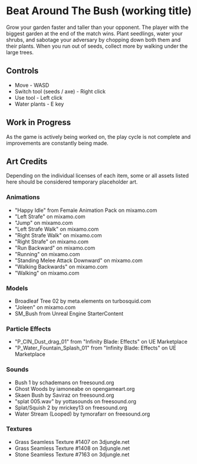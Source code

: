 # Beat Around The Bush (working title)
Grow your garden faster and taller than your opponent. The player with the biggest garden at the end of the match wins. Plant seedlings, water your shrubs, and sabotage your adversary by chopping down both them and their plants. When you run out of seeds, collect more by walking under the large trees.

## Controls
- Move - WASD
- Switch tool (seeds / axe) - Right click
- Use tool - Left click
- Water plants - E key

## Work in Progress
As the game is actively being worked on, the play cycle is not complete and improvements are constantly being made.

## Art Credits
Depending on the individual licenses of each item, some or all assets listed here should be considered temporary placeholder art.

### Animations
- "Happy Idle" from Female Animation Pack on mixamo.com
- "Left Strafe" on mixamo.com
- "Jump" on mixamo.com
- "Left Strafe Walk" on mixamo.com
- "Right Strafe Walk" on mixamo.com
- "Right Strafe" on mixamo.com
- "Run Backward" on mixamo.com
- "Running" on mixamo.com
- "Standing Melee Attack Downward" on mixamo.com
- "Walking Backwards" on mixamo.com
- "Walking" on mixamo.com

### Models
- Broadleaf Tree 02 by meta.elements on turbosquid.com
- "Joleen" on mixamo.com
- SM_Bush from Unreal Engine StarterContent

### Particle Effects
- "P_CIN_Dust_drag_01" from "Infinity Blade: Effects" on UE Marketplace
- "P_Water_Fountain_Splash_01" from "Infinity Blade: Effects" on UE Marketplace

### Sounds
- Bush 1 by schademans on freesound.org
- Ghost Woods by iamoneabe on opengameart.org
- Skaen Bush by Saviraz on freesound.org
- "splat 005.wav" by yottasounds on freesound.org
- Splat/Squish 2 by mrickey13 on freesound.org
- Water Stream (Looped) by tymorafarr on freesound.org

### Textures
- Grass Seamless Texture #1407 on 3djungle.net
- Grass Seamless Texture #1408 on 3djungle.net
- Stone Seamless Texture #7163 on 3djungle.net
